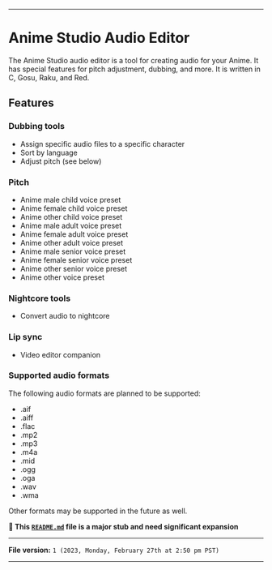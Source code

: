 
***

# Anime Studio Audio Editor

The Anime Studio audio editor is a tool for creating audio for your Anime. It has special features for pitch adjustment, dubbing, and more. It is written in C, Gosu, Raku, and Red.

## Features

### Dubbing tools

- Assign specific audio files to a specific character
- Sort by language
- Adjust pitch (see below)

### Pitch

- Anime male child voice preset
- Anime female child voice preset
- Anime other child voice preset
- Anime male adult voice preset
- Anime female adult voice preset
- Anime other adult voice preset
- Anime male senior voice preset
- Anime female senior voice preset
- Anime other senior voice preset
- Anime other voice preset

### Nightcore tools

- Convert audio to nightcore

### Lip sync

- Video editor companion

### Supported audio formats

The following audio formats are planned to be supported:

- .aif
- .aiff
- .flac
- .mp2
- .mp3
- .m4a
- .mid
- .ogg
- .oga
- .wav
- .wma

Other formats may be supported in the future as well.

**🌱️ This [`README.md`](/README.md) file is a major stub and need significant expansion**

***

**File version:** `1 (2023, Monday, February 27th at 2:50 pm PST)`

***
